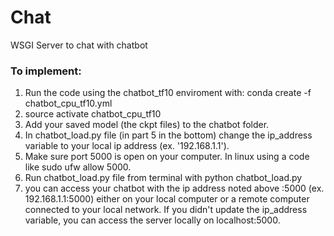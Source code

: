 # Chat
WSGI Server to chat with chatbot

### To implement:
1. Run the code using the chatbot_tf10 enviroment with: conda create -f chatbot_cpu_tf10.yml   
2. source activate chatbot_cpu_tf10
3. Add your saved model (the ckpt files) to the chatbot folder.  
4. In chatbot_load.py file (in part 5 in the bottom) change the ip_address variable to your local ip address (ex. '192.168.1.1').  
5. Make sure port 5000 is open on your computer. In linux using a code like sudo ufw allow 5000.  
6. Run chatbot_load.py file from terminal with python chatbot_load.py  
7. you can access your chatbot with the ip address noted above :5000 (ex. 192.168.1.1:5000) either on your local computer or a remote computer connected to your local network. If you didn't update the ip_address variable, you can access the server locally on localhost:5000.   
